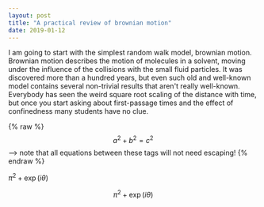 ```yaml
---
layout: post
title: "A practical review of brownian motion"
date: 2019-01-12
---
```


I am going to start with the simplest random walk model, brownian motion. Brownian motion describes the motion of molecules in a solvent, moving under the influence of the collisions with the small fluid particles. It was discovered more than a hundred years, but even such old and well-known model contains several non-trivial results that aren't really well-known. Everybody has seen the weird square root scaling of the distance with time, but once you start asking about first-passage times and the effect of confinedness many students have no clue. 

{% raw %}
  $$a^2 + b^2 = c^2$$ --> note that all equations between these tags will not need escaping! 
 {% endraw %}

 $\pi^2 + \exp (i \theta)$

 $$
\pi^2 + \exp (i \theta)
 $$